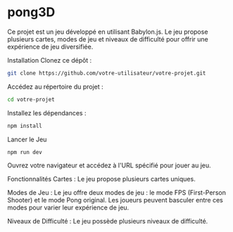 # pong3D

Ce projet est un jeu développé en utilisant Babylon.js. Le jeu propose plusieurs cartes, modes de jeu et niveaux de difficulté pour offrir une expérience de jeu diversifiée.

Installation
Clonez ce dépôt :
```bash
git clone https://github.com/votre-utilisateur/votre-projet.git
```

Accédez au répertoire du projet :
```bash
cd votre-projet
```
Installez les dépendances :
```bash
npm install
```
Lancer le Jeu
```bash
npm run dev
```
Ouvrez votre navigateur et accédez à l'URL spécifié pour jouer au jeu.

Fonctionnalités
Cartes : Le jeu propose plusieurs cartes uniques.

Modes de Jeu : Le jeu offre deux modes de jeu : le mode FPS (First-Person Shooter) et le mode Pong original. Les joueurs peuvent basculer entre ces modes pour varier leur expérience de jeu.

Niveaux de Difficulté : Le jeu possède plusieurs niveaux de difficulté.
